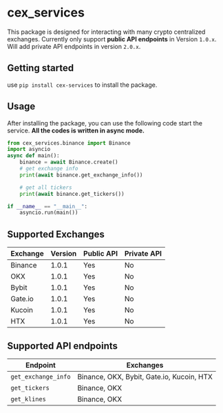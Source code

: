 # cex_services
This package is designed for interacting with many crypto centralized exchanges. Currently only support **public API endpoints** in Version `1.0.x`. Will add private API endpoints in version `2.0.x`.

## Getting started
use ```pip install cex-services``` to install the package.

## Usage
After installing the package, you can use the following code start the service.
**All the codes is written in async mode.**
```python
from cex_services.binance import Binance
import asyncio
async def main():
    binance = await Binance.create()
    # get exchange info
    print(await binance.get_exchange_info())

    # get all tickers
    print(await binance.get_tickers())

if __name__ == "__main__":
    asyncio.run(main())
```

## Supported Exchanges
| Exchange | Version | Public API | Private API |
|----------|---------|------------|-------------|
| Binance  | 1.0.1   | Yes        | No          |
| OKX      | 1.0.1   | Yes        | No          |
| Bybit    | 1.0.1   | Yes        | No          |
| Gate.io  | 1.0.1   | Yes        | No          |
| Kucoin   | 1.0.1   | Yes        | No          |
| HTX      | 1.0.1   | Yes        | No          |

## Supported API endpoints
| Endpoint            | Exchanges                            |
|---------------------|--------------------------------------|
| `get_exchange_info` | Binance, OKX, Bybit, Gate.io, Kucoin, HTX |
| `get_tickers`       | Binance, OKX                         |
| `get_klines`        | Binance, OKX                         |
